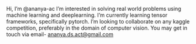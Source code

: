  Hi, I’m @ananya-ac
 I’m interested in solving real world problems using machine learning and deeplearning. I’m currently learning tensor frameworks, specifically pytorch.
 I’m looking to collaborate on any kaggle competition, preferably in the domain of computer vision. You may get in touch via email- ananya.ds.act@gmail.com
